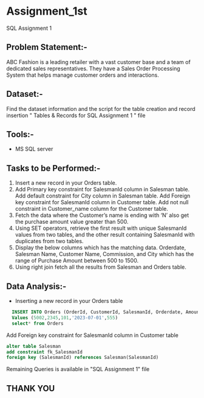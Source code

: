 # Assignment_1st
SQL Assignment 1


## Problem Statement:-
ABC Fashion is a leading retailer with a vast customer base and a team of dedicated sales representatives. They have a Sales Order Processing System that helps manage customer
orders and interactions.

## Dataset:-
Find the dataset  information and the script for the table creation and record insertion " Tables & Records for SQL Assignment 1 " file

## Tools:-
-  MS SQL server

## Tasks to be Performed:-

1. Insert a new record in your Orders table.
2. Add Primary key constraint for SalesmanId column in Salesman table. Add default constraint for City column in Salesman table. Add Foreign key constraint for SalesmanId column in Customer table. Add not null constraint in Customer_name column for the Customer table.
3. Fetch the data where the Customer’s name is ending with ‘N’ also get the purchase amount value greater than 500.
4. Using SET operators, retrieve the first result with unique SalesmanId values from two tables, and the other result containing SalesmanId with duplicates from two tables.
5. Display the below columns which has the matching data. Orderdate, Salesman Name, Customer Name, Commission, and City which has the range of Purchase Amount between 500 to 1500.
6. Using right join fetch all the results from Salesman and Orders table.

## Data Analysis:-


- Inserting  a new record in your Orders table
```sql
  INSERT INTO Orders (OrderId, CustomerId, SalesmanId, Orderdate, Amount) 
  Values (5002,2345,101,'2023-07-01',555)
  select* from Orders
```

 Add Foreign key constraint for SalesmanId column in Customer table
 ```sql
alter table Salesman
add constraint fk_SalesmanId
foreign key (SalesmanId) references Salesman(SalesmanId)
```

Remaining Queries is available in "SQL Assignment 1" file 

## THANK YOU 


